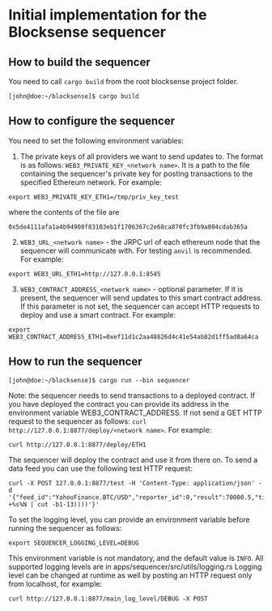 # Initial implementation for the Blocksense sequencer

## How to build the sequencer

You need to call `cargo build` from the root blocksense project folder.

```
[john@doe:~/blocksense]$ cargo build
```

## How to configure the sequencer

You need to set the following environment variables:

1. The private keys of all providers we want to send updates to.
   The format is as follows: `WEB3_PRIVATE_KEY_<network name>`. It is a path to the file containing the sequencer's private key for posting transactions to the specified Ethereum network.
   For example:

```
export WEB3_PRIVATE_KEY_ETH1=/tmp/priv_key_test
```

where the contents of the file are

```
0x5de4111afa1a4b94908f83103eb1f1706367c2e68ca870fc3fb9a804cdab365a
```

2. `WEB3_URL_<network name>` - the JRPC url of each ethereum node that the sequencer will communicate with. For testing `anvil` is recommended.
   For example:

```
export WEB3_URL_ETH1=http://127.0.0.1:8545
```

3. `WEB3_CONTRACT_ADDRESS_<network name>` - optional parameter. If it is present, the sequencer will send updates to this smart contract address. If this parameter is not set, the sequencer can accept HTTP requests to deploy and use a smart contract.
   For example:

```
export WEB3_CONTRACT_ADDRESS_ETH1=0xef11d1c2aa48826d4c41e54ab82d1ff5ad8a64ca
```

## How to run the sequencer

```
[john@doe:~/blocksense]$ cargo run --bin sequencer
```

Note: the sequencer needs to send transactions to a deployed contract. If you have deployed the contract you can provide its address in the environment variable WEB3_CONTRACT_ADDRESS. If not send a GET HTTP request to the sequencer as follows: `curl http://127.0.0.1:8877/deploy/<network name>`.
For example:

```
curl http://127.0.0.1:8877/deploy/ETH1
```

The sequencer will deploy the contract and use it from there on. To send a data feed you can use the following test HTTP request:

```
curl -X POST 127.0.0.1:8877/test -H 'Content-Type: application/json' -d '{"feed_id":"YahooFinance.BTC/USD","reporter_id":0,"result":70000.5,"timestamp":'$((($(date +%s%N | cut -b1-13))))'}'
```

To set the logging level, you can provide an environment variable before running the sequencer as follows:

```
export SEQUENCER_LOGGING_LEVEL=DEBUG
```

This environment variable is not mandatory, and the default value is `INFO`. All supported logging levels are in apps/sequencer/src/utils/logging.rs
Logging level can be changed at runtime as well by posting an HTTP request only from localhost, for example:

```
curl http://127.0.0.1:8877/main_log_level/DEBUG -X POST
```
